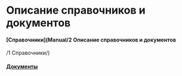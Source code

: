 # Описание справочников и документов

#### [Справочники](Manual/2 Описание справочников и документов
/1 Справочники/)

#### [Документы](/2-описание-справочников-и-документов/2-документы/)



